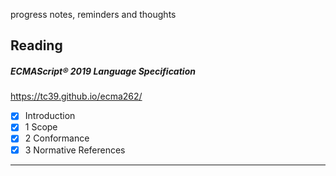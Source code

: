 
progress notes, reminders and thoughts


## Reading
##### ECMAScript® 2019 Language Specification
https://tc39.github.io/ecma262/
- [x] Introduction
- [x] 1 Scope
- [x] 2 Conformance
- [x] 3 Normative References
___

